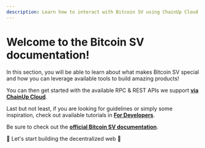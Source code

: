 ```yaml
---
description: Learn how to interact with Bitcoin SV using ChainUp Cloud
---
```


# Welcome to the Bitcoin SV documentation!

In this section, you will be able to learn about what makes Bitcoin SV special and how you can leverage available tools to build amazing products!

You can then get started with the available RPC & REST APIs we support [**via ChainUp Cloud**](https://app.chainupcloud.com/login).

Last but not least, if you are looking for guidelines or simply some inspiration, check out available tutorials in [**For Developers**](../../introduction/for-developers/use-blockchain-api.md).

Be sure to check out the [**official Bitcoin SV documentation**](https://github.com/bitcoin-sv-specs/protocol).

🚀 Let's start building the decentralized web 🚀
